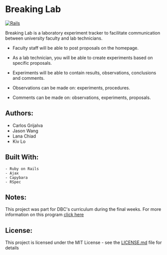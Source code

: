 # Breaking Lab

[![Rails](http://emojis.slackmojis.com/emojis/images/1467305311/619/ruby_on_rails.png?1467305311)](rubyonrails.org)

Breaking Lab is a laboratory experiment tracker to facilitate communication between university faculty and lab technicians.

  - Faculty staff will be able to post proposals on the homepage.
  - As a lab technician, you will be able to create experiments based on specific proposals.
  - Experiments will be able to contain results, observations, conclusions and comments.
  
  - Observations can be made on: experiments, procedures.
  - Comments can be made on: observations, experiments, proposals.

## Authors:

  - Carlos Grijalva
  - Jason Wang
  - Lana Chiad
  - Kiv Lo

## Built With:
    - Ruby on Rails
    - Ajax
    - Capybara
    - RSpec

## Notes:
 This project was part for DBC's curriculum during the final weeks. For more information on this program [click here](https://devbootcamp.com)

## License:
 This project is licensed under the MIT License - see the [LICENSE.md](#) file for details
